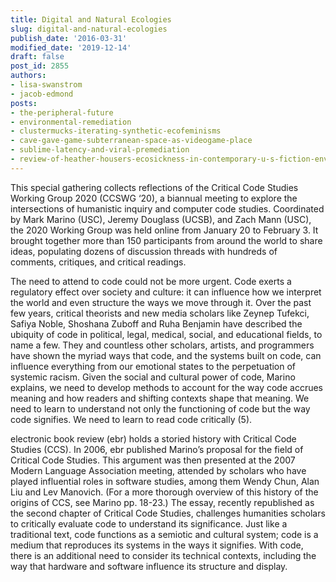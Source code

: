 ```yaml
---
title: Digital and Natural Ecologies
slug: digital-and-natural-ecologies
publish_date: '2016-03-31'
modified_date: '2019-12-14'
draft: false
post_id: 2855
authors:
- lisa-swanstrom
- jacob-edmond
posts:
- the-peripheral-future
- environmental-remediation
- clustermucks-iterating-synthetic-ecofeminisms
- cave-gave-game-subterranean-space-as-videogame-place
- sublime-latency-and-viral-premediation
- review-of-heather-housers-ecosickness-in-contemporary-u-s-fiction-environment-and-affect
---
```


This special gathering collects reflections of the Critical Code Studies Working Group 2020 (CCSWG ‘20), a biannual meeting to explore the intersections of humanistic inquiry and computer code studies. Coordinated by Mark Marino (USC), Jeremy Douglass (UCSB), and Zach Mann (USC), the 2020 Working Group was held online from January 20 to February 3. It brought together more than 150 participants from around the world to share ideas, populating dozens of discussion threads with hundreds of comments, critiques, and critical readings.

The need to attend to code could not be more urgent. Code exerts a regulatory effect over society and culture: it can influence how we interpret the world and even structure the ways we move through it. Over the past few years, critical theorists and new media scholars like Zeynep Tufekci, Safiya Noble, Shoshana Zuboff and Ruha Benjamin have described the ubiquity of code in political, legal, medical, social, and educational fields, to name a few. They and countless other scholars, artists, and programmers have shown the myriad ways that code, and the systems built on code, can influence everything from our emotional states to the perpetuation of systemic racism. Given the social and cultural power of code, Marino explains, we need to develop methods to account for the way code accrues meaning and how readers and shifting contexts shape that meaning. We need to learn to understand not only the functioning of code but the way code signifies. We need to learn to read code critically (5).

electronic book review (ebr) holds a storied history with Critical Code Studies (CCS). In 2006, ebr published Marino’s proposal for the field of Critical Code Studies. This argument was then presented at the 2007 Modern Language Association meeting, attended by scholars who have played influential roles in software studies, among them Wendy Chun, Alan Liu and Lev Manovich. (For a more thorough overview of this history of the origins of CCS, see Marino pp. 18-23.) The essay, recently republished as the second chapter of Critical Code Studies, challenges humanities scholars to critically evaluate code to understand its significance. Just like a traditional text, code functions as a semiotic and cultural system; code is a medium that reproduces its systems in the ways it signifies. With code, there is an additional need to consider its technical contexts, including the way that hardware and software influence its structure and display.